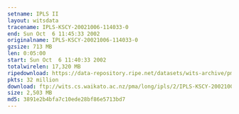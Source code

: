 ```yaml
---
setname: IPLS II
layout: witsdata
tracename: IPLS-KSCY-20021006-114033-0
end: Sun Oct  6 11:45:33 2002
originalname: IPLS-KSCY-20021006-114033-0
gzsize: 713 MB
len: 0:05:00
start: Sun Oct  6 11:40:33 2002
totalwirelen: 17,320 MB
ripedownload: https://data-repository.ripe.net/datasets/wits-archive/pma/long/ipls/2/IPLS-KSCY-20021006-114033-0.gz
pkts: 32 million
download: ftp://wits.cs.waikato.ac.nz/pma/long/ipls/2/IPLS-KSCY-20021006-114033-0.gz
size: 2,503 MB
md5: 3891e2b4bfa7c10ede28bf86e5713bd7
---
```

